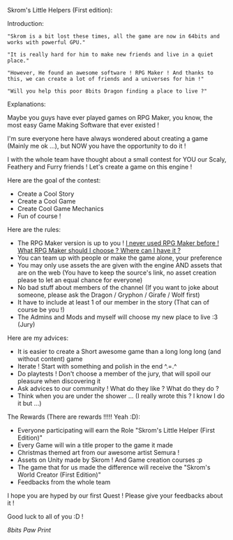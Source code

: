 Skrom's Little Helpers (First edition):

Introduction:
	
	"Skrom is a bit lost these times, all the game are now in 64bits and works with powerful GPU."
	
	"It is really hard for him to make new friends and live in a quiet place."
	
	"However, He found an awesome software ! RPG Maker ! And thanks to this, we can create a lot of friends and a universes for him !"
	
	"Will you help this poor 8bits Dragon finding a place to live ?"

Explanations:

Maybe you guys have ever played games on RPG Maker, you know, the most easy Game Making Software that ever existed !

I'm sure everyone here have always wondered about creating a game (Mainly me ok ...), but NOW you have the opportunity to do it !

I with the whole team have thought about a small contest for YOU our Scaly, Feathery and Furry friends ! Let's create a game on this engine !

Here are the goal of the contest:
- Create a Cool Story
- Create a Cool Game
- Create Cool Game Mechanics
- Fun of course !

Here are the rules:
- The RPG Maker version is up to you ! [I never used RPG Maker before ! What RPG Maker should I choose ? Where can I have it ?](https://github.com/nvareille/UnitedRepublicQuests/blob/master/Skrom's%20Little%20Helper%20(First%20Edition)/RPGMaker.md)
- You can team up with people or make the game alone, your preference
- You may only use assets the are given with the engine AND assets that are on the web (You have to keep the source's link, no asset creation please to let an equal chance for everyone)
- No bad stuff about members of the channel (If you want to joke about someone, please ask the Dragon / Gryphon / Girafe / Wolf first)
- It have to include at least 1 of our member in the story (That can of course be you !) 
- The Admins and Mods and myself will choose my new place to live :3 (Jury)

Here are my advices:
- It is easier to create a Short awesome game than a long long long (and without content) game
- Iterate ! Start with something and polish in the end ^.=.^
- Do playtests ! Don't choose a member of the jury, that will spoil our pleasure when discovering it
- Ask advices to our community ! What do they like ? What do they do ?
- Think when you are under the shower ... (I really wrote this ? I know I do it but ...)

The Rewards (There are rewards !!!!! Yeah :D):
- Everyone participating will earn the Role "Skrom's Little Helper (First Edition)"
- Every Game will win a title proper to the game it made
- Christmas themed art from our awesome artist Semura !
- Assets on Unity made by Skrom ! And Game creation courses :p
- The game that for us made the difference will receive the "Skrom's World Creator (First Edition)"
- Feedbacks from the whole team

I hope you are hyped by our first Quest ! Please give your feedbacks about it !

Good luck to all of you :D !

*8bits Paw Print*